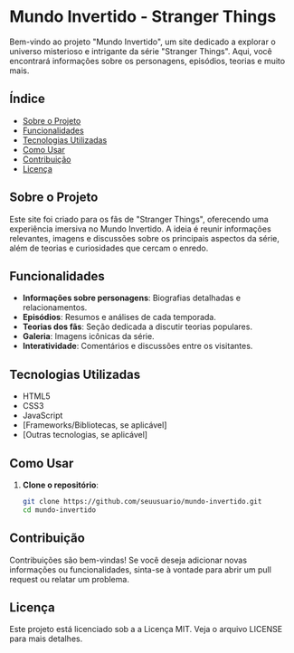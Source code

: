 # Mundo Invertido - Stranger Things

Bem-vindo ao projeto "Mundo Invertido", um site dedicado a explorar o universo misterioso e intrigante da série "Stranger Things". Aqui, você encontrará informações sobre os personagens, episódios, teorias e muito mais.

## Índice

- [Sobre o Projeto](#sobre-o-projeto)
- [Funcionalidades](#funcionalidades)
- [Tecnologias Utilizadas](#tecnologias-utilizadas)
- [Como Usar](#como-usar)
- [Contribuição](#contribuição)
- [Licença](#licença)

## Sobre o Projeto

Este site foi criado para os fãs de "Stranger Things", oferecendo uma experiência imersiva no Mundo Invertido. A ideia é reunir informações relevantes, imagens e discussões sobre os principais aspectos da série, além de teorias e curiosidades que cercam o enredo.

## Funcionalidades

- **Informações sobre personagens**: Biografias detalhadas e relacionamentos.
- **Episódios**: Resumos e análises de cada temporada.
- **Teorias dos fãs**: Seção dedicada a discutir teorias populares.
- **Galeria**: Imagens icônicas da série.
- **Interatividade**: Comentários e discussões entre os visitantes.

## Tecnologias Utilizadas

- HTML5
- CSS3
- JavaScript
- [Frameworks/Bibliotecas, se aplicável]
- [Outras tecnologias, se aplicável]

## Como Usar

1. **Clone o repositório**: 
   ```bash
   git clone https://github.com/seuusuario/mundo-invertido.git
   cd mundo-invertido

## Contribuição
Contribuições são bem-vindas! Se você deseja adicionar novas informações ou funcionalidades, sinta-se à vontade para abrir um pull request ou relatar um problema.

## Licença
Este projeto está licenciado sob a a Licença MIT. Veja o arquivo LICENSE para mais detalhes.


